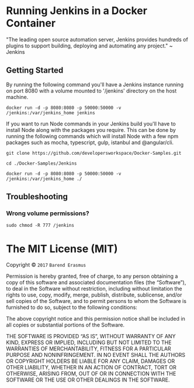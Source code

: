 # Running Jenkins in a Docker Container

"The leading open source automation server, Jenkins provides hundreds of plugins to support building, deploying and automating any project." ~ Jenkins

## Getting Started

By running the following command you'll have a Jenkins instance running on port 8080 with a volume mounted to
'/jenkins' directory on the host machine.

`docker run -d -p 8080:8080 -p 50000:50000 -v /jenkins:/var/jenkins_home jenkins`

If you want to run Node commands in your Jenkins build you'll have to install Node along with the packages you require. This can be done by running the following commands which will install Node with a few npm packages such as mocha, typescript, gulp, istanbul and @angular/cli.

`git clone https://github.com/developersworkspace/Docker-Samples.git`

`cd ./Docker-Samples/Jenkins`

`docker run -d -p 8080:8080 -p 50000:50000 -v /jenkins:/var/jenkins_home ./`

## Troubleshooting

### Wrong volume permissions?

`sudo chmod -R 777 /jenkins`

The MIT License (MIT)
=====================

Copyright © `2017` `Barend Erasmus`

Permission is hereby granted, free of charge, to any person
obtaining a copy of this software and associated documentation
files (the “Software”), to deal in the Software without
restriction, including without limitation the rights to use,
copy, modify, merge, publish, distribute, sublicense, and/or sell
copies of the Software, and to permit persons to whom the
Software is furnished to do so, subject to the following
conditions:

The above copyright notice and this permission notice shall be
included in all copies or substantial portions of the Software.

THE SOFTWARE IS PROVIDED “AS IS”, WITHOUT WARRANTY OF ANY KIND,
EXPRESS OR IMPLIED, INCLUDING BUT NOT LIMITED TO THE WARRANTIES
OF MERCHANTABILITY, FITNESS FOR A PARTICULAR PURPOSE AND
NONINFRINGEMENT. IN NO EVENT SHALL THE AUTHORS OR COPYRIGHT
HOLDERS BE LIABLE FOR ANY CLAIM, DAMAGES OR OTHER LIABILITY,
WHETHER IN AN ACTION OF CONTRACT, TORT OR OTHERWISE, ARISING
FROM, OUT OF OR IN CONNECTION WITH THE SOFTWARE OR THE USE OR
OTHER DEALINGS IN THE SOFTWARE.